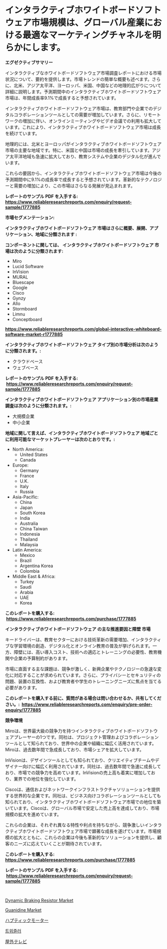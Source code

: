 <p><h1>インタラクティブホワイトボードソフトウェア市場規模は、グローバル産業における最適なマーケティングチャネルを明らかにします。</h1></p><p><strong>エグゼクティブサマリー</strong></p>
<p><p>インタラクティブなホワイトボードソフトウェア市場調査レポートにおける市場状況について、要約を提供します。市場トレンドの簡単な概要も述べます。さらに、北米、アジア太平洋、ヨーロッパ、米国、中国などの地理的広がりについて詳細に説明します。予測期間中のインタラクティブホワイトボードソフトウェア市場は、年間成長率9.1%で成長すると予想されています。</p><p>インタラクティブホワイトボードソフトウェア市場は、教育部門や企業でのデジタルコラボレーションツールとしての需要が増加しています。さらに、リモートワークの増加に伴い、オンラインミーティングやビデオ会議での利用も拡大しています。これにより、インタラクティブホワイトボードソフトウェア市場は成長を続けています。</p><p>地理的には、北米とヨーロッパがインタラクティブホワイトボードソフトウェア市場の主要な地域です。特に、米国と中国は市場の成長を牽引しています。アジア太平洋地域も急速に拡大しており、教育システムや企業のデジタル化が進んでいます。</p><p>これらの要因から、インタラクティブホワイトボードソフトウェア市場は今後の予測期間中に9.1%の成長率で成長すると予想されています。革新的なテクノロジーと需要の増加により、この市場はさらなる発展が見込まれます。</p></p>
<p><strong>レポートのサンプル PDF を入手する: <a href="https://www.reliableresearchreports.com/enquiry/request-sample/1777885">https://www.reliableresearchreports.com/enquiry/request-sample/1777885</a></strong></p>
<p><strong>市場セグメンテーション:</strong></p>
<p><strong> インタラクティブホワイトボードソフトウェア 市場はさらに概要、展開、アプリケーション、地域に分類されます :</strong></p>
<p><strong>コンポーネントに関しては、 インタラクティブホワイトボードソフトウェア 市場は次のように分類されます: &nbsp;</strong></p>
<p><ul><li>Miro</li><li>Lucid Software</li><li>InVision</li><li>MURAL</li><li>Bluescape</li><li>Google</li><li>Cisco</li><li>Gynzy</li><li>Allo</li><li>Stormboard</li><li>Limnu</li><li>Conceptboard</li></ul></p>
<p><strong><a href="https://www.reliableresearchreports.com/global-interactive-whiteboard-software-market-r1777885">https://www.reliableresearchreports.com/global-interactive-whiteboard-software-market-r1777885</a></strong></p>
<p><strong> インタラクティブホワイトボードソフトウェア タイプ別の市場分析は次のように分類されます。:</strong></p>
<p><ul><li>クラウドベース</li><li>ウェブベース</li></ul></p>
<p><strong>レポートのサンプル PDF を入手する: &nbsp;<a href="https://www.reliableresearchreports.com/enquiry/request-sample/1777885">https://www.reliableresearchreports.com/enquiry/request-sample/1777885</a></strong></p>
<p><strong> インタラクティブホワイトボードソフトウェア アプリケーション別の市場産業調査は次のように分類されます。:</strong></p>
<p><ul><li>大規模企業</li><li>中小企業</li></ul></p>
<p><strong>地域に関して言えば、インタラクティブホワイトボードソフトウェア 地域ごとに利用可能なマーケットプレーヤーは次のとおりです。:</strong></p>
<p><ul>
    <li>
        North America:
        <ul>
            <li>United States</li>
            <li>Canada</li>
        </ul>
    </li>
    <li>
        Europe:
        <ul>
            <li>Germany</li>
            <li>France</li>
            <li>U.K.</li>
            <li>Italy</li>
            <li>Russia</li>
        </ul>
    </li>
    <li>
        Asia-Pacific:
        <ul>
            <li>China</li>
            <li>Japan</li>
            <li>South Korea</li>
            <li>India</li>
            <li>Australia</li>
            <li>China Taiwan</li>
            <li>Indonesia</li>
            <li>Thailand</li>
            <li>Malaysia</li>
        </ul>
    </li>
    <li>
        Latin America:
        <ul>
            <li>Mexico</li>
            <li>Brazil</li>
            <li>Argentina Korea</li>
            <li>Colombia</li>
        </ul>
    </li>
    <li>
        Middle East & Africa:
        <ul>
            <li>Turkey</li>
            <li>Saudi</li>
            <li>Arabia</li>
            <li>UAE</li>
            <li>Korea</li>
        </ul>
    </li>
    </ul></p>
<p><strong>このレポートを購入する: &nbsp;<a href="https://www.reliableresearchreports.com/purchase/1777885">https://www.reliableresearchreports.com/purchase/1777885</a></strong></p>
<p><strong>インタラクティブホワイトボードソフトウェア の主な推進要因と障壁 市場</strong></p>
<p><p>キードライバーは、教育セクターにおける技術革新の需要増加、インタラクティブな学習環境の創造、デジタル化とオンライン教育の普及が挙げられます。一方、障壁には、高い導入コスト、技術への適応とトレーニングの必要性、教育機関や企業の予算制約があります。</p><p>市場に直面する主な課題は、競争が激しく、新興企業やテクノロジーの急速な変化に対応することが求められています。さらに、プライバシーとセキュリティの問題、装置の互換性、および教育者や学生のトレーニングニーズに焦点を当てる必要があります。</p></p>
<p><strong>このレポートを購入する前に、質問がある場合は問い合わせるか、共有してください。:&nbsp; <a href="https://www.reliableresearchreports.com/enquiry/pre-order-enquiry/1777885">https://www.reliableresearchreports.com/enquiry/pre-order-enquiry/1777885</a></strong></p>
<p><strong>競争環境</strong></p>
<p><p>Miroは、世界最大級の競争力を持つインタラクティブホワイトボードソフトウェアプレーヤーの1つです。同社は、プロジェクト管理およびコラボレーションツールとして知られており、世界中の企業や組織に幅広く活用されています。Miroは、過去数年間で急成長しており、市場シェアを拡大しています。</p><p>InVisionは、デザインツールとしても知られており、クリエイティブチームやデザイナー向けに幅広く利用されています。同社は、過去数年間で急速に成長しており、市場での競争力を高めています。InVisionの売上高も着実に増加しており、業界での地位を強化しています。</p><p>Ciscoは、通信およびネットワークインフラストラクチャソリューションを提供する世界的な企業です。同社は、ビジネス向けコラボレーションツールとしても知られており、インタラクティブホワイトボードソフトウェア市場での地位を築いています。Ciscoは、グローバル市場で安定した売上高を達成しており、市場規模の拡大を進めています。</p><p>これらの企業は、それぞれ異なる特性や利点を持ちながら、競争激しいインタラクティブホワイトボードソフトウェア市場で顕著な成長を遂げています。市場規模の拡大とともに、これらの企業は今後も革新的なソリューションを提供し、顧客のニーズに応えていくことが期待されています。</p></p>
<p><strong>このレポートを購入する: &nbsp; <a href="https://www.reliableresearchreports.com/purchase/1777885">https://www.reliableresearchreports.com/purchase/1777885</a></strong></p>
<p><strong>レポートのサンプル PDF を入手する: &nbsp;<a href="https://www.reliableresearchreports.com/enquiry/request-sample/1777885">https://www.reliableresearchreports.com/enquiry/request-sample/1777885</a></strong><strong></strong></p>
<p>&nbsp;</p>
<p><p><a href="https://github.com/Alonsoolds3wq1d81czn8rbol/Market-Research-Report-List-2/blob/main/dynamic-braking-resistor-market.md">Dynamic Braking Resistor Market</a></p><p><a href="https://www.linkedin.com/pulse/guanidine-market-analysis-examines-its-scope-growth-opportunities-e4eff?trackingId=0BL%2FqQTqc24oSqmzCe%2BiiQ%3D%3D">Guanidine Market</a></p><p><a href="https://medium.com/@mad.jake/%E3%83%8F%E3%83%97%E3%83%86%E3%82%A3%E3%83%83%E3%82%AF%E3%83%A2%E3%83%BC%E3%82%BF%E3%83%BC%E5%B8%82%E5%A0%B4-%E7%A8%AE%E9%A1%9E-%E7%94%A8%E9%80%94-%E5%9C%B0%E7%90%86%E3%81%AB%E3%82%88%E3%82%8B%E5%8C%85%E6%8B%AC%E7%9A%84%E8%A9%95%E4%BE%A1-b1bc00453143">ハプティックモーター</a></p><p><a href="https://github.com/iansanftyord09878/Market-Research-Report-List-1/blob/main/768193424015.md">트위즐러</a></p><p><a href="https://medium.com/@davidowell8/%E3%82%A2%E3%82%A6%E3%83%88%E3%83%89%E3%82%A2%E3%83%86%E3%83%AC%E3%83%93%E5%B8%82%E5%A0%B4-%E5%B8%82%E5%A0%B4%E3%82%B7%E3%82%A7%E3%82%A2-%E5%B8%82%E5%A0%B4%E3%83%88%E3%83%AC%E3%83%B3%E3%83%89-%E3%81%8A%E3%82%88%E3%81%B3%E5%B0%86%E6%9D%A5%E3%81%AE%E6%88%90%E9%95%B7%E3%81%AE%E8%AA%BF%E6%9F%BB-cb14e86469ec">屋外テレビ</a></p></p>